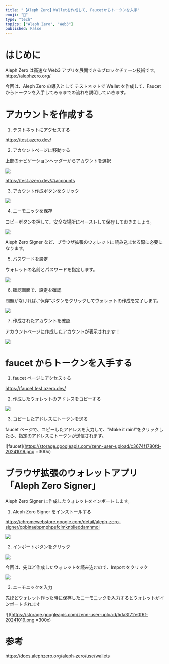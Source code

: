 ```yaml
---
title: "【Aleph Zero】Walletを作成して, Faucetからトークンを入手"
emoji: "🌱"
type: "tech"
topics: ["Aleph Zero", "Web3"]
published: False
---
```


# はじめに

Aleph Zero は高速な Web3 アプリを展開できるブロックチェーン技術です。
https://alephzero.org/

今回は、Aleph Zero の導入として テストネットで Wallet を作成して、Faucet からトークンを入手してみるまでの流れを説明していきます。

# アカウントを作成する

1. テストネットにアクセスする

https://test.azero.dev/

2. アカウントページに移動する

上部のナビゲーションヘッダーからアカウントを選択

![](https://storage.googleapis.com/zenn-user-upload/6b726db9f919-20241019.png)

https://test.azero.dev/#/accounts

3. アカウント作成ボタンをクリック

![](https://storage.googleapis.com/zenn-user-upload/2b4b5999662c-20241019.png)

4. ニーモニックを保存

コピーボタンを押して、安全な場所にペーストして保存しておきましょう。

![](https://storage.googleapis.com/zenn-user-upload/6182ae499547-20241019.png)

Aleph Zero Signer など、ブラウザ拡張のウォレットに読み込ませる際に必要になります。

5. パスワードを設定

ウォレットの名前とパスワードを指定します。

![](https://storage.googleapis.com/zenn-user-upload/ad5df03e4444-20241019.png)

6. 確認画面で、設定を確認

問題がなければ、”保存”ボタンをクリックしてウォレットの作成を完了します。

![](https://storage.googleapis.com/zenn-user-upload/cc6be42b57ab-20241019.png)

7. 作成されたアカウントを確認

アカウントページに作成したアカウントが表示されます！

![](https://storage.googleapis.com/zenn-user-upload/1aeb8a5be375-20241019.png)

# faucet からトークンを入手する

1. faucet ページにアクセスする

https://faucet.test.azero.dev/

2. 作成したウォレットのアドレスをコピーする

![](https://storage.googleapis.com/zenn-user-upload/3f5198215d64-20241019.png)

3. コピーしたアドレスにトークンを送る

faucet ページで、コピーしたアドレスを入力して、"Make it rain!"をクリックしたら、指定のアドレスにトークンが送信されます。

![faucet](https://storage.googleapis.com/zenn-user-upload/c3674f1780fd-20241019.png =300x)

# ブラウザ拡張のウォレットアプリ「Aleph Zero Signer」

Aleph Zero Signer に作成したウォレットをインポートします。

1. Aleph Zero Signer をインストールする

https://chromewebstore.google.com/detail/aleph-zero-signer/opbinaebpmphpefcimknblieddamhmol

![](https://storage.googleapis.com/zenn-user-upload/ab4d32cf8f82-20241019.png)

2. インポートボタンをクリック

![](https://storage.googleapis.com/zenn-user-upload/269e78c8e29a-20241019.png)

今回は、先ほど作成したウォレットを読み込むので、Import をクリック

![](https://storage.googleapis.com/zenn-user-upload/73f8dc09f4b7-20241019.png)

3. ニーモニックを入力

先ほどウォレット作った時に保存したニーモニックを入力するとウォレットがインポートされます

![](https://storage.googleapis.com/zenn-user-upload/5da3f72e0f6f-20241019.png =300x)

# 参考

https://docs.alephzero.org/aleph-zero/use/wallets
